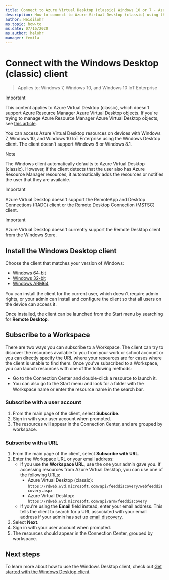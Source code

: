 ```yaml
---
title: Connect to Azure Virtual Desktop (classic) Windows 10 or 7 - Azure
description: How to connect to Azure Virtual Desktop (classic) using the Windows Desktop client.
author: Heidilohr
ms.topic: how-to
ms.date: 07/16/2020
ms.author: helohr
manager: femila
---
```

# Connect with the Windows Desktop (classic) client

> Applies to: Windows 7, Windows 10, and Windows 10 IoT Enterprise

>[!IMPORTANT]
>This content applies to Azure Virtual Desktop (classic), which doesn't support Azure Resource Manager Azure Virtual Desktop objects. If you're trying to manage Azure Resource Manager Azure Virtual Desktop objects, see [this article](../user-documentation/connect-windows-7-10.md).

You can access Azure Virtual Desktop resources on devices with Windows 7, Windows 10, and Windows 10 IoT Enterprise using the Windows Desktop client. The client doesn't support Windows 8 or Windows 8.1.

>[!NOTE]
>The Windows client automatically defaults to Azure Virtual Desktop (classic). However, if the client detects that the user also has Azure Resource Manager resources, it automatically adds the resources or notifies the user that they are available.

> [!IMPORTANT]
> Azure Virtual Desktop doesn't support the RemoteApp and Desktop Connections (RADC) client or the Remote Desktop Connection (MSTSC) client.

> [!IMPORTANT]
> Azure Virtual Desktop doesn't currently support the Remote Desktop client from the Windows Store.

## Install the Windows Desktop client

Choose the client that matches your version of Windows:

- [Windows 64-bit](https://go.microsoft.com/fwlink/?linkid=2068602)
- [Windows 32-bit](https://go.microsoft.com/fwlink/?linkid=2098960)
- [Windows ARM64](https://go.microsoft.com/fwlink/?linkid=2098961)

You can install the client for the current user, which doesn't require admin rights, or your admin can install and configure the client so that all users on the device can access it.

Once installed, the client can be launched from the Start menu by searching for **Remote Desktop**.

## Subscribe to a Workspace

There are two ways you can subscribe to a Workspace. The client can try to discover the resources available to you from your work or school account or you can directly specify the URL where your resources are for cases where the client is unable to find them. Once you've subscribed to a Workspace, you can launch resources with one of the following methods:

- Go to the Connection Center and double-click a resource to launch it.
- You can also go to the Start menu and look for a folder with the Workspace name or enter the resource name in the search bar.

### Subscribe with a user account

1. From the main page of the client, select **Subscribe**.
2. Sign in with your user account when prompted.
3. The resources will appear in the Connection Center, and are grouped by workspace.

### Subscribe with a URL

1. From the main page of the client, select **Subscribe with URL**.
2. Enter the Workspace URL or your email address:
   - If you use the **Workspace URL**, use the one your admin gave you. If accessing resources from Azure Virtual Desktop, you can use one of the following URLs:
     - Azure Virtual Desktop (classic): `https://rdweb.wvd.microsoft.com/api/feeddiscovery/webfeeddiscovery.aspx`
     - Azure Virtual Desktop: `https://rdweb.wvd.microsoft.com/api/arm/feeddiscovery`
   - If you're using the **Email** field instead, enter your email address. This tells the client to search for a URL associated with your email address if your admin has set up [email discovery](/windows-server/remote/remote-desktop-services/rds-email-discovery).
3. Select **Next**.
4. Sign in with your user account when prompted.
5. The resources should appear in the Connection Center, grouped by workspace.

## Next steps

To learn more about how to use the Windows Desktop client, check out [Get started with the Windows Desktop client](/windows-server/remote/remote-desktop-services/clients/windowsdesktop/).
